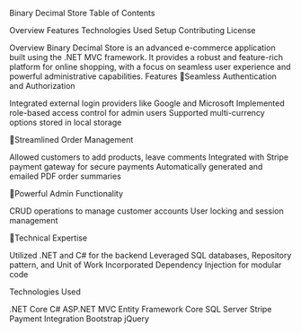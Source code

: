 Binary Decimal Store
Table of Contents

Overview
Features
Technologies Used
Setup
Contributing
License

Overview
Binary Decimal Store is an advanced e-commerce application built using the .NET MVC framework. It provides a robust and feature-rich platform for online shopping, with a focus on seamless user experience and powerful administrative capabilities.
Features
🔹Seamless Authentication and Authorization

Integrated external login providers like Google and Microsoft
Implemented role-based access control for admin users
Supported multi-currency options stored in local storage

🔹Streamlined Order Management

Allowed customers to add products, leave comments
Integrated with Stripe payment gateway for secure payments
Automatically generated and emailed PDF order summaries

🔹Powerful Admin Functionality

CRUD operations to manage customer accounts
User locking and session management

🔹Technical Expertise

Utilized .NET and C# for the backend
Leveraged SQL databases, Repository pattern, and Unit of Work
Incorporated Dependency Injection for modular code

Technologies Used

.NET Core
C#
ASP.NET MVC
Entity Framework Core
SQL Server
Stripe Payment Integration
Bootstrap
jQuery